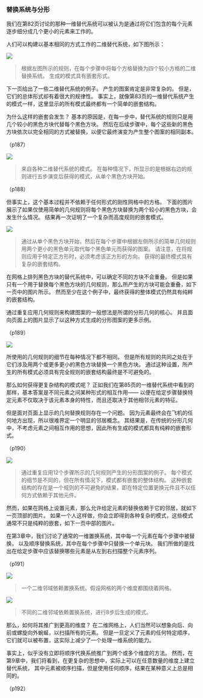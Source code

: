 ### 替换系统与分形

我们在第82页讨论的那种一维替代系统可以被认为是通过将它们包含的每个元素逐步细分成几个更小的元素来工作的。

人们可以构建以基本相同的方式工作的二维替代系统，如下图所示：

![](assets/p187.png)

>根据左图所示的规则，在每个步骤中将每个方格替换为四个较小方格的二维替换系统。
生成的模式具有嵌套形式。

下一页给出了一些二维替代系统的例子。
产生的图案肯定是非常复杂的。
但是，它们的总体形式却有着很大的规律性。
事实上，就像第83页的一维替代系统产生的模式一样，这里显示的所有模式最终都有一个简单的嵌套结构。

为什么这样的嵌套会发生？
基本的原因是，在每一步中，替代系统的规则只是用几个较小的黑色方块代替每个黑色方块。
然后在后续步骤中，每个这些新的黑色方块依次以完全相同的方式被替换，以便它最终演变为产生整个图案的相同副本。


（p187）

![](assets/p188.png)

>来自各种二维替代系统的模式。
在每种情况下，所显示的是根据右边的规则进行五步演变后获得的模式，从单个黑色方块开始。

（p188）

但事实上，这个基本过程并不依赖于任何形式的刚性网格中的方格。
下面的图片展示了如果仅使用简单的几何规则将每个黑色方块替换为两个较小的黑色方块，会发生什么情况。
结果再一次证明了一个复杂而高度规则的嵌套模式。

![](assets/p189.png)

>通过从单个黑色方块开始，然后在每个步骤中根据左侧所示的简单几何规则用两个更小的黑色单元取代每个黑色单元而获得的图案。
请注意，在将规则应用于特定正方形时，必须考虑该正方形的方向。 
获得的最终模式具有复杂的嵌套结构。

在网格上排列黑色方块的替代系统中，可以确定不同的方块不会重叠。
但是如果只有一个用于替换每个黑色方块的几何规则，那么所产生的方块可能会重叠，如下一页中的图片所示。
然而至少在这个例子中，最终获得的整体模式仍然具有纯粹的嵌套结构。

通过重复应用几何规则来构建图案的一般想法是所谓的分形几何的核心。
并且面向页面上的图片显示了以这种方式生成的分形图案的更多示例。


（p189）

![](assets/p190.png)

所使用的几何规则的细节在每种情况下都不相同。
但是所有规则的共同之处在于它们涉及用两个或更多更小的黑色方块替换一个黑色方块。
通过这种设置，所产生的所有模式必须具有完全规则的嵌套结构最终是不可避免的。

那么如何获得更复杂结构的模式呢？
正如我们在第85页的一维替代系统中看到的那样，基本答案是不同元素之间某种形式的相互作用——
以便在给定步骤替换特定元素不仅取决于该元素本身的特性，而且还取决于其他相邻元素的特征。

但是面对页面上显示的几何替换规则存在一个问题。
因为元素最终会在飞机的任何地方出现，所以很难界定一个明显的邻居概念。
其结果是，在传统的分形几何中，不考虑元素之间相互作用的思想，因此所有生成的模式都具有纯粹的嵌套形式。


（p190）


![](assets/p191.png)

>通过重复应用12个步骤所示的几何规则产生的分形图案的例子。
每个模式的细节是不同的，但在所有情况下，模式都有嵌套的整体结构。
这种嵌套结构的存在是一个规则的不可避免的结果，即在特定位置更换元件且不以任何方式依赖于其他元件。

然而，如果在网格上设置元素，那么允许给定元素的替换依赖于它的邻居，就如下一页顶部的图片。
如果一个人这样做，你会立即得到各种复杂的模式，这些模式通常不只是纯粹的嵌套，如下一页中部的图片。

在第3章中，我们讨论了通常的一维置换系统，其中每一个元素在每个步骤中被替换，
以及顺序替换系统，其中在每个步骤中只替换一个单元块。
我们所做的是找出在给定步骤中应该替换哪些元素是从左到右扫描整个元素序列。

（p191）

![](assets/p192_1.png)

>一个二维邻域依赖置换系统。假设网格的两个维度都围绕着网格。

![](assets/p192_2.png)

>不同的二维邻域依赖置换系统，进行8步后生成的模式。

那么，如何将其推广到更高的维度？
在二维网格上，人们当然可以想象向后、向前或螺旋向外蜿蜒，以扫描所有的元素。
但是一旦定义了元素的任何特定顺序，它们就可以被布置，这实际上减少了一个处理一维系统的能力。

事实上，似乎没有立即将顺序代换系统推广到两个或多个维度的方法。
然而，在第9章中，我们将看到，在更复杂的思想中，实际上可以在任意数量的维度上建立替代系统，
其中元素被顺序扫描，但是使用任何顺序，结果在某种意义上总是相同的。

（p192）





